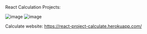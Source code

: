 React Calculation Projects:

![image](https://user-images.githubusercontent.com/64854687/122887475-c0cf5100-d362-11eb-8de8-194fae385932.png)
![image](https://user-images.githubusercontent.com/64854687/122887569-da709880-d362-11eb-9310-134b2ef98ae2.png)

 Calculate website:
 https://react-project-calculate.herokuapp.com/
